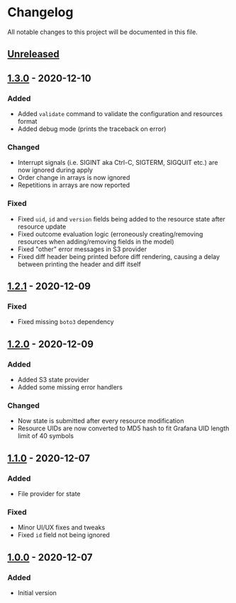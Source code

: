 # Changelog

All notable changes to this project will be documented in this file.

## [Unreleased]

## [1.3.0] - 2020-12-10

### Added

- Added `validate` command to validate the configuration and resources format
- Added debug mode (prints the traceback on error)

### Changed

- Interrupt signals (i.e. SIGINT aka Ctrl-C, SIGTERM, SIGQUIT etc.) are now ignored during apply
- Order change in arrays is now ignored
- Repetitions in arrays are now reported

### Fixed

- Fixed `uid`, `id` and `version` fields being added to the resource state after resource update
- Fixed outcome evaluation logic (erroneously creating/removing resources when adding/removing fields in the model)
- Fixed "other" error messages in S3 provider
- Fixed diff header being printed before diff rendering, causing a delay between printing the header and diff itself

## [1.2.1] - 2020-12-09

### Fixed

- Fixed missing `boto3` dependency

## [1.2.0] - 2020-12-09

### Added

- Added S3 state provider
- Added some missing error handlers

### Changed

- Now state is submitted after every resource modification
- Resource UIDs are now converted to MD5 hash to fit Grafana UID length limit of 40 symbols

## [1.1.0] - 2020-12-07

### Added

- File provider for state

### Fixed

- Minor UI/UX fixes and tweaks
- Fixed `id` field not being ignored

## [1.0.0] - 2020-12-07

### Added

- Initial version

[unreleased]: https://github.com/SupersonicAds/spotcli/compare/v1.3.0...HEAD
[1.3.0]: https://github.com/SupersonicAds/spotcli/compare/v1.2.1...v1.3.0
[1.2.1]: https://github.com/SupersonicAds/spotcli/compare/v1.2.0...v1.2.1
[1.2.0]: https://github.com/SupersonicAds/spotcli/compare/v1.1.0...v1.2.0
[1.1.0]: https://github.com/SupersonicAds/spotcli/compare/v1.0.0...v1.1.0
[1.0.0]: https://github.com/SupersonicAds/spotcli/compare/2c07324...v1.0.0
